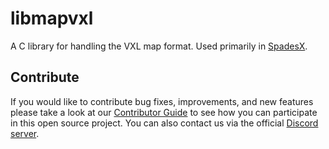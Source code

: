 # libmapvxl
A C library for handling the VXL map format. Used primarily in [SpadesX][spadesx].

## Contribute
If you would like to contribute bug fixes, improvements, and new features please take a look at our [Contributor Guide](CONTRIBUTING.md) to see how you can participate in this open source project.
You can also contact us via the official [Discord server][discord].

[discord]: https://discord.gg/dsRjTzJpZC
[spadesx]: https://github.com/SpadesX/SpadesX

